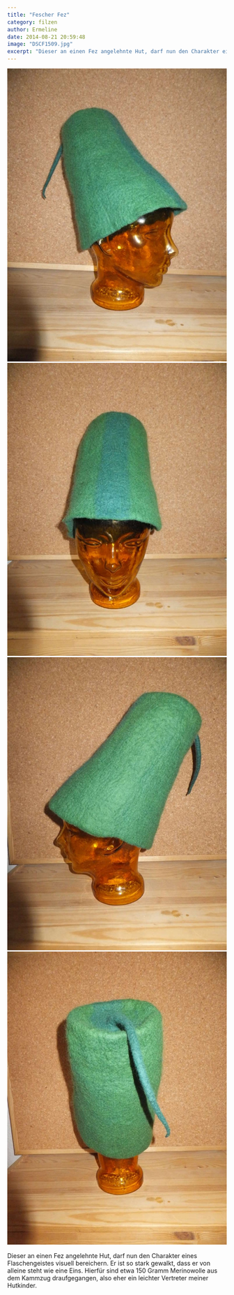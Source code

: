 ```yaml
---
title: "Fescher Fez"
category: filzen
author: Ermeline
date: 2014-08-21 20:59:48
image: "DSCF1509.jpg"
excerpt: "Dieser an einen Fez angelehnte Hut, darf nun den Charakter eines Flaschengeistes visuell bereichern."
---
```


![DSCF1509](DSCF1509.jpg)
![DSCF1510](DSCF1510.jpg)
![DSCF1511](DSCF1511.jpg)
![DSCF1512](DSCF1512.jpg)

Dieser an einen Fez angelehnte Hut, darf nun den Charakter eines Flaschengeistes visuell bereichern. Er ist so stark gewalkt, dass er von alleine steht wie eine Eins. Hierfür sind etwa 150 Gramm Merinowolle aus dem Kammzug draufgegangen, also eher ein leichter Vertreter meiner Hutkinder.
